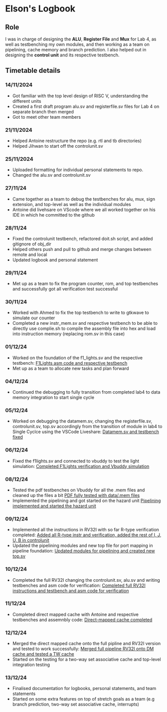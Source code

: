 # Elson's Logbook 

## Role

I was in charge of designing the **ALU**, **Register File** and **Mux** for Lab 4, as well as testbenching my own modules, and then working as a team on pipelining, cache memory and branch prediction.
I also helped out in designing the **control unit** and its respective testbench. 

## Timetable details

### 14/11/2024
- Got familiar with the top level design of RISC V, understanding the different units
- Created a first draft program alu.sv and registerfile.sv files for Lab 4 on separate branch then merged
- Got to meet other team members

### 21/11/2024
- Helped Antoine restructure the repo (e.g. rtl and tb directories)
- Helped Jihwan to start off the controlunit.sv

### 25/11/2024
- Uploaded formatting for individual personal statements to repo.
- Changed the alu.sv and controlunit.sv 

### 27/11/24   
- Came together as a team to debug the testbenches for alu, mux, sign extension, and top-level as well as the individual modules
- Antoine did livehsare on VScode where we all worked together on his IDE in which he committed to the github

### 28/11/24
- Fixed the controlunit testbench, refactored doit.sh script, and added gitignore of obj_dir
- Helped others push and pull to github and merge changes between remote and local
- Updated logbook and personal statement

### 29/11/24
- Met up as a team to fix the program counter, rom, and top testbenches and successfully got all verification test successful


### 30/11/24
- Worked with Ahmed to fix the top testbench to write to gtkwave to simulate our counter
- Completed a new instr_mem.sv and respective testbench to be able to directly use complie.sh to compile the assembly file into hex and load into instruction memory (replacing rom.sv in this case)
    
### 01/12/24
- Worked on the foundation of the f1_lights.sv and the respective testbench: [F1Lights asm code and respective testbench](https://github.com/aa6dcc/RISC-V-Team2/commit/0a6c948daec468a1f3c2d683eaa48e9bb5bda528) 
- Met up as a team to allocate new tasks and plan forward

### 04/12/24
- Continued the debugging to fully transition from completed lab4 to data memory integration to start single cycle

### 05/12/24
- Worked on debugging the datamem.sv, changing the registerfile.sv, controlunit.sv, top.sv accordingly from the transition of module in lab4 to Single Cyclce using the VSCode Liveshare: [Datamem.sv and testbench fixed](https://github.com/aa6dcc/RISC-V-Team2/commit/5debf7447b5a606f5964e8accc61fbf4fd76eb6e)

### 06/12/24
- Fixed the f1lights.sv and connected to vbuddy to test the light simulation: [Completed F1Lights verification and Vbuddy simulation](https://github.com/aa6dcc/RISC-V-Team2/commit/1a246636d7341bde9bddb56b764e818dfad377fd)

### 08/12/24
-  Tested the pdf testbenches on Vbuddy for all the .mem files and cleaned up the files a bit [PDF fully tested with data/.mem files](https://github.com/aa6dcc/RISC-V-Team2/commit/bd1db301e6254e29d24291ed513287c550939ff7)
-  Implemented the pipelining and got started on the hazard unit [Pipelining implemented and started the hazard unit](https://github.com/aa6dcc/RISC-V-Team2/commit/34617373aca98c16134c2862ff86bcb8c228c509)

### 09/12/24
- Implemented all the instructions in RV32I with so far R-type verification completed: [Added all R-type instr and verification, added the rest of I, J, U, B in controlunit](https://github.com/aa6dcc/RISC-V-Team2/commit/5eccb99f8b08752ab7b98ed65e42157b3a14a190)
- Updated the pipelining modules and new top file for port mapping in pipeline foundation: [Updated modules for pipelining and created new top.sv](https://github.com/aa6dcc/RISC-V-Team2/commit/c4fcc43db2e728a50420522396d9964f21007a58)

### 10/12/24
- Completed the full RV32I changing the controlunit.sv, alu.sv and writing testbenches and asm code for verification: [Completed full RV32I instructions and testbench and asm code for verification](https://github.com/aa6dcc/RISC-V-Team2/commit/14e4e17063317b12e1dfb36917cbb79eb7aec45a)

### 11/12/24
- Completed direct mapped cache with Antoine and respective testbenches and assemnbly code: [Direct-mapped cache completed](https://github.com/aa6dcc/RISC-V-Team2/commit/ca013aad029b479c8335ec7aebd2990b17f65c63)

### 12/12/24
- Merged the direct mapped cache onto the full pipline and RV32I version and tested to work successfully: [Merged full pipeline RV32I onto DM cache and tested a TW cache](https://github.com/aa6dcc/RISC-V-Team2/commit/c118a1d49282d4a143e912e7bd6a1d6fee3edfa4)
- Started on the testing for a two-way set associative cache and top-level integration testing

### 13/12/24
- Finalised documentation for logbooks, personal statements, and team statements
- Started on some extra features on top of stretch goals as a team (e.g branch prediction, two-way set associative cache, interrupts)
